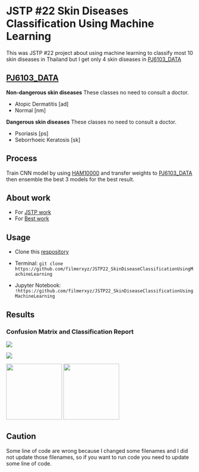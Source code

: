 # JSTP #22 Skin Diseases Classification Using Machine Learning
This was JSTP #22 project about using machine learning to classify most 10 skin diseases in Thailand but I get only 4 skin diseases in [PJ6103_DATA](https://github.com/EvilPickle-PCSHSPT/PJ61403_DATA)

## [PJ6103_DATA](https://github.com/EvilPickle-PCSHSPT/PJ61403_DATA)

**Non-dangerous skin diseases**
These classes no need to consult a doctor.

- Atopic Dermatitis [ad]
- Normal [nm]

**Dangerous skin diseases**
These classes no need to consult a doctor.
- Psoriasis [ps]
- Seborrhoeic Keratosis [sk]

## Process
Train CNN model by using [HAM10000](https://dataverse.harvard.edu/dataset.xhtml?persistentId=doi:10.7910/DVN/DBW86T) and transfer weights to [PJ6103_DATA](https://github.com/EvilPickle-PCSHSPT/PJ61403_DATA) then ensemble the best 3 models for the best result.

## About work
- For [JSTP work](https://github.com/filmerxyz/JSTP22_SkinDiseaseClassificationUsingMachineLearning/tree/master/JSTP_work)
- For [Best work](https://github.com/filmerxyz/JSTP22_SkinDiseaseClassificationUsingMachineLearning/tree/master/PJ61403_work)


## Usage
* Clone this [respository](https://github.com/filmerxyz/JSTP22_SkinDiseaseClassificationUsingMachineLearning)

* Terminal: `git clone https://github.com/filmerxyz/JSTP22_SkinDiseaseClassificationUsingMachineLearning`

* Jupyter Notebook: `!https://github.com/filmerxyz/JSTP22_SkinDiseaseClassificationUsingMachineLearning`

## Results
### Confusion Matrix and Classification Report
<img src=https://github.com/filmerxyz/JSTP22_SkinDiseaseClassificationUsingMachineLearning/blob/master/image/cm.png>

![](https://github.com/filmerxyz/JSTP22_SkinDiseaseClassificationUsingMachineLearning/blob/master/image/report.png)

<p fload="left>
    <img src=https://github.com/filmerxyz/JSTP22_SkinDiseaseClassificationUsingMachineLearning/blob/master/image/ad.png width="150" height="150">
    <img src=https://github.com/filmerxyz/JSTP22_SkinDiseaseClassificationUsingMachineLearning/blob/master/image/ad.png width="150" height="150">
    <img src=https://github.com/filmerxyz/JSTP22_SkinDiseaseClassificationUsingMachineLearning/blob/master/image/ad.png width="150" height="150">
</p>

## Caution
Some line of code are wrong because I changed some filenames and I did not update those filenames, so if you want to run code you need to update some line of code.
